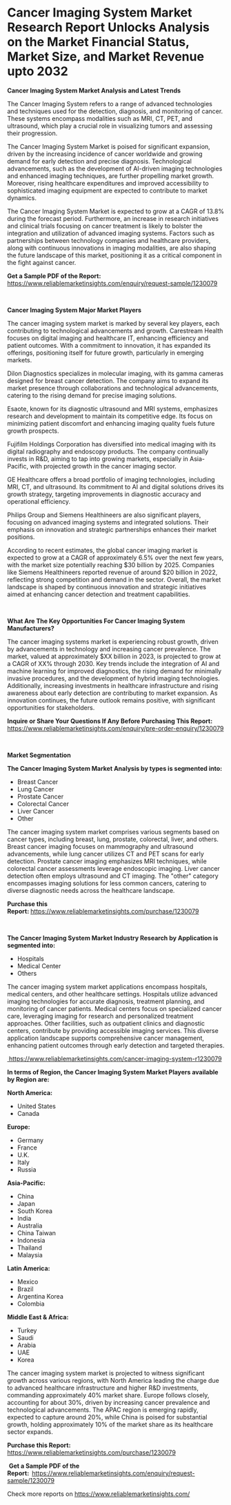 <p><h1>Cancer Imaging System Market Research Report Unlocks Analysis on the Market Financial Status, Market Size, and Market Revenue upto 2032</h1></p><p><strong>Cancer Imaging System Market Analysis and Latest Trends</strong></p>
<p><p>The Cancer Imaging System refers to a range of advanced technologies and techniques used for the detection, diagnosis, and monitoring of cancer. These systems encompass modalities such as MRI, CT, PET, and ultrasound, which play a crucial role in visualizing tumors and assessing their progression. </p><p>The Cancer Imaging System Market is poised for significant expansion, driven by the increasing incidence of cancer worldwide and growing demand for early detection and precise diagnosis. Technological advancements, such as the development of AI-driven imaging technologies and enhanced imaging techniques, are further propelling market growth. Moreover, rising healthcare expenditures and improved accessibility to sophisticated imaging equipment are expected to contribute to market dynamics.</p><p>The Cancer Imaging System Market is expected to grow at a CAGR of 13.8% during the forecast period. Furthermore, an increase in research initiatives and clinical trials focusing on cancer treatment is likely to bolster the integration and utilization of advanced imaging systems. Factors such as partnerships between technology companies and healthcare providers, along with continuous innovations in imaging modalities, are also shaping the future landscape of this market, positioning it as a critical component in the fight against cancer.</p></p>
<p><strong>Get a Sample PDF of the Report:&nbsp;</strong> <a href="https://www.reliablemarketinsights.com/enquiry/request-sample/1230079?utm_campaign=2002&utm_medium=2&utm_source=Github&utm_content=ia&utm_term=05032025&utm_id=cancer-imaging-system">https://www.reliablemarketinsights.com/enquiry/request-sample/1230079</a></p>
<p>&nbsp;</p>
<p><strong>Cancer Imaging System Major Market Players</strong></p>
<p><p>The cancer imaging system market is marked by several key players, each contributing to technological advancements and growth. Carestream Health focuses on digital imaging and healthcare IT, enhancing efficiency and patient outcomes. With a commitment to innovation, it has expanded its offerings, positioning itself for future growth, particularly in emerging markets.</p><p>Dilon Diagnostics specializes in molecular imaging, with its gamma cameras designed for breast cancer detection. The company aims to expand its market presence through collaborations and technological advancements, catering to the rising demand for precise imaging solutions.</p><p>Esaote, known for its diagnostic ultrasound and MRI systems, emphasizes research and development to maintain its competitive edge. Its focus on minimizing patient discomfort and enhancing imaging quality fuels future growth prospects.</p><p>Fujifilm Holdings Corporation has diversified into medical imaging with its digital radiography and endoscopy products. The company continually invests in R&D, aiming to tap into growing markets, especially in Asia-Pacific, with projected growth in the cancer imaging sector.</p><p>GE Healthcare offers a broad portfolio of imaging technologies, including MRI, CT, and ultrasound. Its commitment to AI and digital solutions drives its growth strategy, targeting improvements in diagnostic accuracy and operational efficiency.</p><p>Philips Group and Siemens Healthineers are also significant players, focusing on advanced imaging systems and integrated solutions. Their emphasis on innovation and strategic partnerships enhances their market positions.</p><p>According to recent estimates, the global cancer imaging market is expected to grow at a CAGR of approximately 6.5% over the next few years, with the market size potentially reaching $30 billion by 2025. Companies like Siemens Healthineers reported revenue of around $20 billion in 2022, reflecting strong competition and demand in the sector. Overall, the market landscape is shaped by continuous innovation and strategic initiatives aimed at enhancing cancer detection and treatment capabilities.</p></p>
<p>&nbsp;</p>
<p><strong>What Are The Key Opportunities For Cancer Imaging System Manufacturers?</strong></p>
<p><p>The cancer imaging systems market is experiencing robust growth, driven by advancements in technology and increasing cancer prevalence. The market, valued at approximately $XX billion in 2023, is projected to grow at a CAGR of XX% through 2030. Key trends include the integration of AI and machine learning for improved diagnostics, the rising demand for minimally invasive procedures, and the development of hybrid imaging technologies. Additionally, increasing investments in healthcare infrastructure and rising awareness about early detection are contributing to market expansion. As innovation continues, the future outlook remains positive, with significant opportunities for stakeholders.</p></p>
<p><strong>Inquire or Share Your Questions If Any Before Purchasing This Report:</strong> <a href="https://www.reliablemarketinsights.com/enquiry/pre-order-enquiry/1230079?utm_campaign=2002&utm_medium=2&utm_source=Github&utm_content=ia&utm_term=05032025&utm_id=cancer-imaging-system">https://www.reliablemarketinsights.com/enquiry/pre-order-enquiry/1230079</a></p>
<p>&nbsp;</p>
<p><strong>Market Segmentation</strong></p>
<p><strong>The Cancer Imaging System Market Analysis by types is segmented into:</strong></p>
<p><ul><li>Breast Cancer</li><li>Lung Cancer</li><li>Prostate Cancer</li><li>Colorectal Cancer</li><li>Liver Cancer</li><li>Other</li></ul></p>
<p><p>The cancer imaging system market comprises various segments based on cancer types, including breast, lung, prostate, colorectal, liver, and others. Breast cancer imaging focuses on mammography and ultrasound advancements, while lung cancer utilizes CT and PET scans for early detection. Prostate cancer imaging emphasizes MRI techniques, while colorectal cancer assessments leverage endoscopic imaging. Liver cancer detection often employs ultrasound and CT imaging. The "other" category encompasses imaging solutions for less common cancers, catering to diverse diagnostic needs across the healthcare landscape.</p></p>
<p><strong>Purchase this Report:&nbsp;</strong><a href="https://www.reliablemarketinsights.com/purchase/1230079?utm_campaign=2002&utm_medium=2&utm_source=Github&utm_content=ia&utm_term=05032025&utm_id=cancer-imaging-system">https://www.reliablemarketinsights.com/purchase/1230079</a></p>
<p>&nbsp;</p>
<p><strong>The Cancer Imaging System Market Industry Research by Application is segmented into:</strong></p>
<p><ul><li>Hospitals</li><li>Medical Center</li><li>Others</li></ul></p>
<p><p>The cancer imaging system market applications encompass hospitals, medical centers, and other healthcare settings. Hospitals utilize advanced imaging technologies for accurate diagnosis, treatment planning, and monitoring of cancer patients. Medical centers focus on specialized cancer care, leveraging imaging for research and personalized treatment approaches. Other facilities, such as outpatient clinics and diagnostic centers, contribute by providing accessible imaging services. This diverse application landscape supports comprehensive cancer management, enhancing patient outcomes through early detection and targeted therapies.</p></p>
<p><a href="https://www.reliablemarketinsights.com/cancer-imaging-system-r1230079?utm_campaign=2002&utm_medium=2&utm_source=Github&utm_content=ia&utm_term=05032025&utm_id=cancer-imaging-system">&nbsp;https://www.reliablemarketinsights.com/cancer-imaging-system-r1230079</a></p>
<p><strong>In terms of Region, the Cancer Imaging System Market Players available by Region are:</strong></p>
<p>
    <p> <strong> North America: </strong>
        <ul>
            <li>United States</li>
            <li>Canada</li>
        </ul>
        </p> 
    <p> <strong> Europe: </strong>
        <ul>
            <li>Germany</li>
            <li>France</li>
            <li>U.K.</li>
            <li>Italy</li>
            <li>Russia</li>
        </ul>
        </p> 
    <p> <strong> Asia-Pacific: </strong>
        <ul>
            <li>China</li>
            <li>Japan</li>
            <li>South Korea</li>
            <li>India</li>
            <li>Australia</li>
            <li>China Taiwan</li>
            <li>Indonesia</li>
            <li>Thailand</li>
            <li>Malaysia</li>
        </ul>
        </p> 
    <p> <strong> Latin America: </strong>
        <ul>
            <li>Mexico</li>
            <li>Brazil</li>
            <li>Argentina Korea</li>
            <li>Colombia</li>
        </ul>
        </p> 
    <p> <strong> Middle East & Africa: </strong>
        <ul>
            <li>Turkey</li>
            <li>Saudi</li>
            <li>Arabia</li>
            <li>UAE</li>
            <li>Korea</li>
        </ul>
    </p>
    </p>
<p><p>The cancer imaging system market is projected to witness significant growth across various regions, with North America leading the charge due to advanced healthcare infrastructure and higher R&D investments, commanding approximately 40% market share. Europe follows closely, accounting for about 30%, driven by increasing cancer prevalence and technological advancements. The APAC region is emerging rapidly, expected to capture around 20%, while China is poised for substantial growth, holding approximately 10% of the market share as its healthcare sector expands.</p></p>
<p><strong>Purchase this Report: </strong><a href="https://www.reliablemarketinsights.com/purchase/1230079?utm_campaign=2002&utm_medium=2&utm_source=Github&utm_content=ia&utm_term=05032025&utm_id=cancer-imaging-system">https://www.reliablemarketinsights.com/purchase/1230079</a></p>
<p>&nbsp;<strong>Get a Sample PDF of the Report:&nbsp;&nbsp;</strong><a href="https://www.reliablemarketinsights.com/enquiry/request-sample/1230079?utm_campaign=2002&utm_medium=2&utm_source=Github&utm_content=ia&utm_term=05032025&utm_id=cancer-imaging-system">https://www.reliablemarketinsights.com/enquiry/request-sample/1230079</a></p>
<p><strong></strong></p>
<p>Check more reports on <a href="https://www.reliablemarketinsights.com/?utm_campaign=2002&utm_medium=2&utm_source=Github&utm_content=ia&utm_term=05032025&utm_id=cancer-imaging-system">https://www.reliablemarketinsights.com/</a></p>